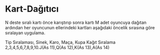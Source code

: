# Kart-Dağıtıcı
N deste sıralı kartı önce karıştırıp sonra kartı M adet oyuncuya dağıtan ardından her oyuncunun ellerindeki kartları aşağıdaki öncelik sırasına göre sıralayan uygulama. 

Tip Sıralaması, Sinek, Karo, Maça, Kupa
Kağıt Sıralama 2,3,4,5,6,7,8,9,10.J(As 11),Q(As 12),K(As 13),A(As 14)

